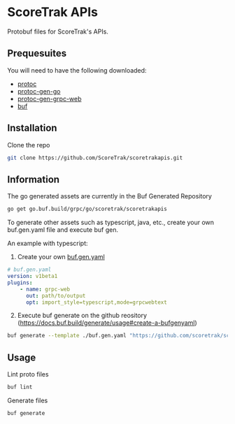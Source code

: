 # ScoreTrak APIs

Protobuf files for ScoreTrak's APIs.

## Prequesuites

You will need to have the following downloaded:

- [protoc](https://grpc.io/docs/protoc-installation/)
- [protoc-gen-go](https://developers.google.com/protocol-buffers/docs/reference/go-generated)
- [protoc-gen-grpc-web](https://github.com/grpc/grpc-web#code-generator-plugin)
- [buf](https://docs.buf.build/installation)

## Installation

Clone the repo

```bash
git clone https://github.com/ScoreTrak/scoretrakapis.git
```

## Information

The go generated assets are currently in the Buf Generated Repository

```bash
go get go.buf.build/grpc/go/scoretrak/scoretrakapis
```

To generate other assets such as typescript, java, etc., create your own buf.gen.yaml file and execute buf gen.

An example with typescript:

1. Create your own [buf.gen.yaml](https://docs.buf.build/generate/usage#create-a-bufgenyaml)
```yaml
# buf.gen.yaml
version: v1beta1
plugins:
    - name: grpc-web
      out: path/to/output
      opt: import_style=typescript,mode=grpcwebtext
```

2. Execute buf generate on the github reository (https://docs.buf.build/generate/usage#create-a-bufgenyaml)

```bash
buf generate --template ./buf.gen.yaml "https://github.com/scoretrak/scoretrakapis.git"
```

## Usage

Lint proto files

```bash
buf lint
```

Generate files

```bash
buf generate
```
